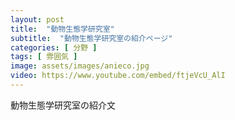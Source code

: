 ```yaml
---
layout: post
title:  "動物生態学研究室"
subtitle:  "動物生態学研究室の紹介ページ"
categories: [ 分野 ]
tags: [ 雰囲気 ]
image: assets/images/anieco.jpg
video: https://www.youtube.com/embed/ftjeVcU_AlI
---
```


動物生態学研究室の紹介文  

